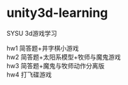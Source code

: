 # unity3d-learning
SYSU 3d游戏学习

hw1 简答题+井字棋小游戏<br/>
hw2 简答题+太阳系模型+牧师与魔鬼游戏<br/>
hw3 简答题+魔鬼与牧师动作分离版<br/>
hw4 打飞碟游戏
